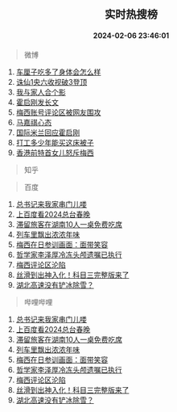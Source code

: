 <div align="center"><h2>实时热搜榜</h2><h4>2024-02-06 23:46:01</h4></div>

> 微博  

1. [车厘子吃多了身体会怎么样](https://s.weibo.com/weibo?q=%23%E8%BD%A6%E5%8E%98%E5%AD%90%E5%90%83%E5%A4%9A%E4%BA%86%E8%BA%AB%E4%BD%93%E4%BC%9A%E6%80%8E%E4%B9%88%E6%A0%B7%23&t=31&band_rank=1&Refer=top)<br />
2. [诛仙1央六收视破3登顶](https://s.weibo.com/weibo?q=%23%E8%AF%9B%E4%BB%991%E5%A4%AE%E5%85%AD%E6%94%B6%E8%A7%86%E7%A0%B43%E7%99%BB%E9%A1%B6%23&t=31&band_rank=2&Refer=top)<br />
3. [我与家人合个影](https://s.weibo.com/weibo?q=%23%E6%88%91%E4%B8%8E%E5%AE%B6%E4%BA%BA%E5%90%88%E4%B8%AA%E5%BD%B1%23&t=31&band_rank=3&Refer=top)<br />
4. [霍启刚发长文](https://s.weibo.com/weibo?q=%E9%9C%8D%E5%90%AF%E5%88%9A%E5%8F%91%E9%95%BF%E6%96%87&t=31&band_rank=4&Refer=top)<br />
5. [梅西账号评论区被网友围攻](https://s.weibo.com/weibo?q=%23%E6%A2%85%E8%A5%BF%E8%B4%A6%E5%8F%B7%E8%AF%84%E8%AE%BA%E5%8C%BA%E8%A2%AB%E7%BD%91%E5%8F%8B%E5%9B%B4%E6%94%BB%23&t=31&band_rank=5&Refer=top)<br />
6. [马嘉祺心态](https://s.weibo.com/weibo?q=%23%E9%A9%AC%E5%98%89%E7%A5%BA%E5%BF%83%E6%80%81%23&t=31&band_rank=6&Refer=top)<br />
7. [国际米兰回应霍启刚](https://s.weibo.com/weibo?q=%23%E5%9B%BD%E9%99%85%E7%B1%B3%E5%85%B0%E5%9B%9E%E5%BA%94%E9%9C%8D%E5%90%AF%E5%88%9A%23&t=31&band_rank=7&Refer=top)<br />
8. [打工多少年能买这床被子](https://s.weibo.com/weibo?q=%E6%89%93%E5%B7%A5%E5%A4%9A%E5%B0%91%E5%B9%B4%E8%83%BD%E4%B9%B0%E8%BF%99%E5%BA%8A%E8%A2%AB%E5%AD%90&t=31&band_rank=8&Refer=top)<br />
9. [香港前特首女儿怒斥梅西](https://s.weibo.com/weibo?q=%23%E9%A6%99%E6%B8%AF%E5%89%8D%E7%89%B9%E9%A6%96%E5%A5%B3%E5%84%BF%E6%80%92%E6%96%A5%E6%A2%85%E8%A5%BF%23&t=31&band_rank=9&Refer=top)<br />

> 知乎  


> 百度  

1. [总书记来我家串门儿喽](https://www.baidu.com/s?wd=%E6%80%BB%E4%B9%A6%E8%AE%B0%E6%9D%A5%E6%88%91%E5%AE%B6%E4%B8%B2%E9%97%A8%E5%84%BF%E5%96%BD&sa=fyb_news&rsv_dl=fyb_news)<br />
2. [上百度看2024总台春晚](https://www.baidu.com/s?wd=%E4%B8%8A%E7%99%BE%E5%BA%A6%E7%9C%8B2024%E6%80%BB%E5%8F%B0%E6%98%A5%E6%99%9A&sa=fyb_news&rsv_dl=fyb_news)<br />
3. [滞留旅客在湖南10人一桌免费吃席](https://www.baidu.com/s?wd=%E6%BB%9E%E7%95%99%E6%97%85%E5%AE%A2%E5%9C%A8%E6%B9%96%E5%8D%9710%E4%BA%BA%E4%B8%80%E6%A1%8C%E5%85%8D%E8%B4%B9%E5%90%83%E5%B8%AD&sa=fyb_news&rsv_dl=fyb_news)<br />
4. [列车里飘出浓浓年味](https://www.baidu.com/s?wd=%E5%88%97%E8%BD%A6%E9%87%8C%E9%A3%98%E5%87%BA%E6%B5%93%E6%B5%93%E5%B9%B4%E5%91%B3&sa=fyb_news&rsv_dl=fyb_news)<br />
5. [梅西在日参训画面：面带笑容](https://www.baidu.com/s?wd=%E6%A2%85%E8%A5%BF%E5%9C%A8%E6%97%A5%E5%8F%82%E8%AE%AD%E7%94%BB%E9%9D%A2%EF%BC%9A%E9%9D%A2%E5%B8%A6%E7%AC%91%E5%AE%B9&sa=fyb_news&rsv_dl=fyb_news)<br />
6. [哲学家李泽厚冷冻头颅遗嘱已执行](https://www.baidu.com/s?wd=%E5%93%B2%E5%AD%A6%E5%AE%B6%E6%9D%8E%E6%B3%BD%E5%8E%9A%E5%86%B7%E5%86%BB%E5%A4%B4%E9%A2%85%E9%81%97%E5%98%B1%E5%B7%B2%E6%89%A7%E8%A1%8C&sa=fyb_news&rsv_dl=fyb_news)<br />
7. [梅西评论区沦陷](https://www.baidu.com/s?wd=%E6%A2%85%E8%A5%BF%E8%AF%84%E8%AE%BA%E5%8C%BA%E6%B2%A6%E9%99%B7&sa=fyb_news&rsv_dl=fyb_news)<br />
8. [丝滑到出神入化！科目三完整版来了](https://www.baidu.com/s?wd=%E4%B8%9D%E6%BB%91%E5%88%B0%E5%87%BA%E7%A5%9E%E5%85%A5%E5%8C%96%EF%BC%81%E7%A7%91%E7%9B%AE%E4%B8%89%E5%AE%8C%E6%95%B4%E7%89%88%E6%9D%A5%E4%BA%86&sa=fyb_news&rsv_dl=fyb_news)<br />
9. [湖北高速没有铲冰除雪？](https://www.baidu.com/s?wd=%E6%B9%96%E5%8C%97%E9%AB%98%E9%80%9F%E6%B2%A1%E6%9C%89%E9%93%B2%E5%86%B0%E9%99%A4%E9%9B%AA%EF%BC%9F&sa=fyb_news&rsv_dl=fyb_news)<br />

> 哔哩哔哩  

1. [总书记来我家串门儿喽](https://www.baidu.com/s?wd=%E6%80%BB%E4%B9%A6%E8%AE%B0%E6%9D%A5%E6%88%91%E5%AE%B6%E4%B8%B2%E9%97%A8%E5%84%BF%E5%96%BD&sa=fyb_news&rsv_dl=fyb_news)<br />
2. [上百度看2024总台春晚](https://www.baidu.com/s?wd=%E4%B8%8A%E7%99%BE%E5%BA%A6%E7%9C%8B2024%E6%80%BB%E5%8F%B0%E6%98%A5%E6%99%9A&sa=fyb_news&rsv_dl=fyb_news)<br />
3. [滞留旅客在湖南10人一桌免费吃席](https://www.baidu.com/s?wd=%E6%BB%9E%E7%95%99%E6%97%85%E5%AE%A2%E5%9C%A8%E6%B9%96%E5%8D%9710%E4%BA%BA%E4%B8%80%E6%A1%8C%E5%85%8D%E8%B4%B9%E5%90%83%E5%B8%AD&sa=fyb_news&rsv_dl=fyb_news)<br />
4. [列车里飘出浓浓年味](https://www.baidu.com/s?wd=%E5%88%97%E8%BD%A6%E9%87%8C%E9%A3%98%E5%87%BA%E6%B5%93%E6%B5%93%E5%B9%B4%E5%91%B3&sa=fyb_news&rsv_dl=fyb_news)<br />
5. [梅西在日参训画面：面带笑容](https://www.baidu.com/s?wd=%E6%A2%85%E8%A5%BF%E5%9C%A8%E6%97%A5%E5%8F%82%E8%AE%AD%E7%94%BB%E9%9D%A2%EF%BC%9A%E9%9D%A2%E5%B8%A6%E7%AC%91%E5%AE%B9&sa=fyb_news&rsv_dl=fyb_news)<br />
6. [哲学家李泽厚冷冻头颅遗嘱已执行](https://www.baidu.com/s?wd=%E5%93%B2%E5%AD%A6%E5%AE%B6%E6%9D%8E%E6%B3%BD%E5%8E%9A%E5%86%B7%E5%86%BB%E5%A4%B4%E9%A2%85%E9%81%97%E5%98%B1%E5%B7%B2%E6%89%A7%E8%A1%8C&sa=fyb_news&rsv_dl=fyb_news)<br />
7. [梅西评论区沦陷](https://www.baidu.com/s?wd=%E6%A2%85%E8%A5%BF%E8%AF%84%E8%AE%BA%E5%8C%BA%E6%B2%A6%E9%99%B7&sa=fyb_news&rsv_dl=fyb_news)<br />
8. [丝滑到出神入化！科目三完整版来了](https://www.baidu.com/s?wd=%E4%B8%9D%E6%BB%91%E5%88%B0%E5%87%BA%E7%A5%9E%E5%85%A5%E5%8C%96%EF%BC%81%E7%A7%91%E7%9B%AE%E4%B8%89%E5%AE%8C%E6%95%B4%E7%89%88%E6%9D%A5%E4%BA%86&sa=fyb_news&rsv_dl=fyb_news)<br />
9. [湖北高速没有铲冰除雪？](https://www.baidu.com/s?wd=%E6%B9%96%E5%8C%97%E9%AB%98%E9%80%9F%E6%B2%A1%E6%9C%89%E9%93%B2%E5%86%B0%E9%99%A4%E9%9B%AA%EF%BC%9F&sa=fyb_news&rsv_dl=fyb_news)<br />

